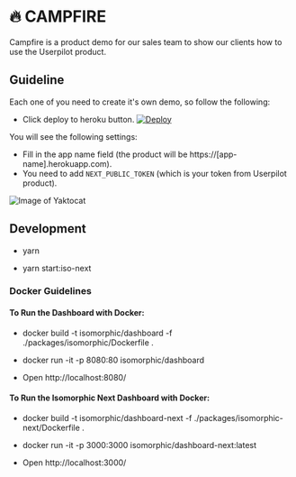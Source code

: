# :fire: CAMPFIRE

Campfire is a product demo for our sales team to show our clients how to use the Userpilot product.

## Guideline

Each one of you need to create it's own demo, so follow the following:

- Click deploy to heroku button. [![Deploy](https://www.herokucdn.com/deploy/button.svg)](https://heroku.com/deploy?template=https://github.com/Userpilot/up-campfire)

You will see the following settings:

- Fill in the app name field (the product will be https://[app-name].herokuapp.com).
- You need to add `NEXT_PUBLIC_TOKEN` (which is your token from Userpilot product).

![Image of Yaktocat](https://i.ibb.co/Jjj5YTS/Screen-Shot-2020-09-01-at-1-11-46-PM.png=550x450)


## Development

- yarn

- yarn start:iso-next

### Docker Guidelines

#### To Run the Dashboard with Docker:

- docker build -t isomorphic/dashboard -f ./packages/isomorphic/Dockerfile .

- docker run -it -p 8080:80 isomorphic/dashboard

- Open http://localhost:8080/

#### To Run the Isomorphic Next Dashboard with Docker:

- docker build -t isomorphic/dashboard-next -f ./packages/isomorphic-next/Dockerfile .

- docker run -it -p 3000:3000 isomorphic/dashboard-next:latest

- Open http://localhost:3000/
